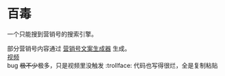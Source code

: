 # 百毒
一个只能搜到营销号的搜索引擎。  

部分营销号内容通过 [营销号文案生成器](https://maorx.cn/yxh/) 生成。  
[视频](https://www.bilibili.com/video/BV1u34y1W7bC)  
bug ~~极不少~~极多，只是视频里没触发 :trollface: 代码也写得很烂，全是复制粘贴
